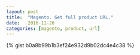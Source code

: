 ```yaml
---
layout: post
title:  "Magento. Get full product URL."
date:   2016-11-26
categories: [magento, product, url]
---
```


{% gist b0a8b99b1b3ef24e932d9b02dc4e4c38 %}
